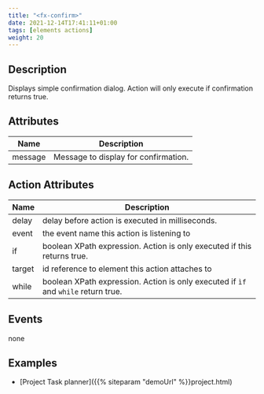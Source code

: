 ```yaml
---
title: "<fx-confirm>"
date: 2021-12-14T17:41:11+01:00
tags: [elements actions]
weight: 20
---
```


## Description

Displays simple confirmation dialog. Action will only execute if confirmation returns true.
## Attributes

| Name | Description |
|------|-------------|
| message | Message to display for confirmation. |

## Action Attributes

| Name | Description |
|------|-------------|
| delay | delay before action is executed in milliseconds. |
| event | the event name this action is listening to |
| if | boolean XPath expression. Action is only executed if this returns true. |
| target | id reference to element this action attaches to |
| while | boolean XPath expression. Action is only executed if `ìf` and `while` return true. |

## Events

none

## Examples

* [Project Task planner]({{% siteparam "demoUrl" %}}project.html)



